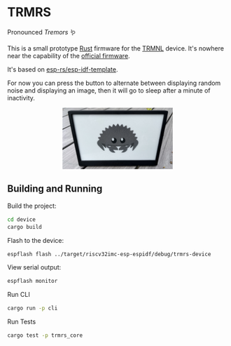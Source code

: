 # TRMRS

Pronounced _Tremors_ 🪱

This is a small prototype [Rust](https://www.rust-lang.org/) firmware for the [TRMNL](https://usetrmnl.com/) device. It's nowhere near the capability of the [official firmware](https://github.com/usetrmnl/firmware).

It's based on [esp-rs/esp-idf-template](https://github.com/esp-rs/esp-idf-template).

For now you can press the button to alternate between displaying random noise and displaying an image, then it will go to sleep after a minute of inactivity.

<center><img src="trmrs.jpg" width="50%" alt="device showing image of ferris" /></center>

## Building and Running

Build the project:

```bash
cd device
cargo build
```

Flash to the device:

```bash
espflash flash ../target/riscv32imc-esp-espidf/debug/trmrs-device
```

View serial output:

```bash
espflash monitor
```

Run CLI

```bash
cargo run -p cli
```

Run Tests

```bash
cargo test -p trmrs_core
```
